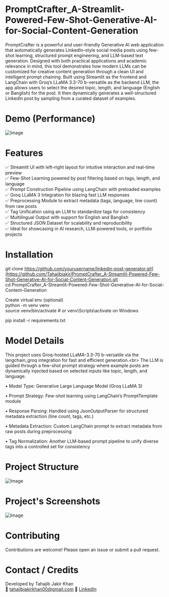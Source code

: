 # PromptCrafter_A-Streamlit-Powered-Few-Shot-Generative-AI-for-Social-Content-Generation
PromptCrafter is a powerful and user-friendly Generative AI web application that automatically generates LinkedIn-style social media posts using few-shot learning, structured prompt engineering, and LLM-based text generation. Designed with both practical applications and academic relevance in mind, this tool demonstrates how modern LLMs can be customized for creative content generation through a clean UI and intelligent prompt chaining. Built using Streamlit as the frontend and LangChain with Groq’s LLaMA 3.3-70 b-versatile as the backend LLM, the app allows users to select the desired topic, length, and language (English or Banglish) for the post. It then dynamically generates a well-structured LinkedIn post by sampling from a curated dataset of examples.

# Demo (Performance)
![Image](https://github.com/user-attachments/assets/a94be5a4-140c-441c-af25-aa9818572c62)

# Features
✅ Streamlit UI with left–right layout for intuitive interaction and real-time preview <br/>
✅ Few-Shot Learning powered by post filtering based on tags, length, and language <br/>
✅ Prompt Construction Pipeline using LangChain with preloaded examples <br/>
✅ Groq LLaMA 3 Integration for blazing fast LLM responses <br/>
✅ Preprocessing Module to extract metadata (tags, language, line count) from raw posts <br/>
✅ Tag Unification using an LLM to standardize tags for consistency <br/>
✅ Multilingual Output with support for English and Banglish <br/>
✅ Structured JSON Dataset for scalability and reproducibility <br/>
✅ Ideal for showcasing in AI research, LLM-powered tools, or portfolio projects <br/>

# Installation

git clone https://github.com/yourusername/linkedin-post-generator.git](https://github.com/Tahajibjakir/PromptCrafter_A-Streamlit-Powered-Few-Shot-Generative-AI-for-Social-Content-Generation.git <br/>
cd PromptCrafter_A-Streamlit-Powered-Few-Shot-Generative-AI-for-Social-Content-Generation <br/>

Create virtual env (optional) <br/>
python -m venv venv <br/>
source venv/bin/activate  # or venv\Scripts\activate on Windows <br/>

pip install -r requirements.txt

# Model Details
This project uses Groq-hosted LLaMA-3.3-70 b-versatile via the langchain_groq integration for fast and efficient generation.<br\> The LLM is guided through a few-shot prompt strategy where example posts are dynamically injected based on selected inputs like topic, length, and language.

• Model Type: Generative Large Language Model (Groq LLaMA 3)

• Prompt Strategy: Few-shot learning using LangChain’s PromptTemplate module

• Response Parsing: Handled using JsonOutputParser for structured metadata extraction (line count, tags, etc.)

• Metadata Extraction: Custom LangChain prompt to extract metadata from raw posts during preprocessing

• Tag Normalization: Another LLM-based prompt pipeline to unify diverse tags into a controlled set for consistency

# Project Structure
![Image](https://github.com/user-attachments/assets/23ab2f0e-e9a0-4fac-98f6-21e105792fe9)

# Project's Screenshots
![Image](https://github.com/user-attachments/assets/85e127cc-fbb9-4b88-8196-838ddcec169f)

# Contributing
Contributions are welcome! Please open an issue or submit a pull request.


# Contact / Credits
Developed by Tahajib Jakir Khan  
📧 tahajibjakirkhan00@gmail.com 
📎 [LinkedIn](https://www.linkedin.com/in/tahajib-jakir-khan-53b30822b/)
